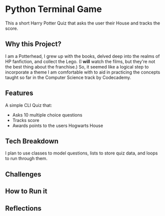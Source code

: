 # Python Terminal Game
This a short Harry Potter Quiz that asks the user their House and tracks the score.

## Why this Project?
I am a Potterhead, I grew up with the books, delved deep into the realms of HP fanfiction, and collect the Lego.
(I **will** watch the films, but they're not the best thing about the franchise.)
So, it seemed like a logical step to incorporate a theme I am comfortable with to aid in practicing the concepts 
taught so far in the Computer Science track by Codecademy.

## Features
A simple CLI Quiz that:
- Asks 10 multiple choice questions
- Tracks score
- Awards points to the users Hogwarts House

## Tech Breakdown
I plan to use classes to model questions, lists to store quiz data, and loops to run through them.

## Challenges

## How to Run it

## Reflections
